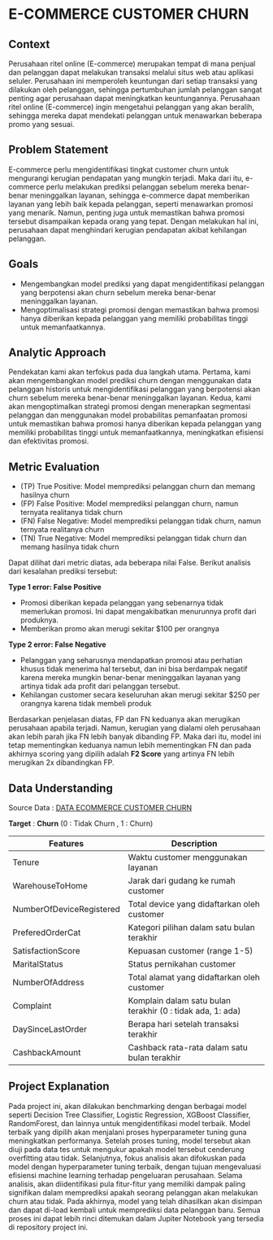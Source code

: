 # **E-COMMERCE CUSTOMER CHURN**

## **Context**
Perusahaan ritel online (E-commerce) merupakan tempat di mana penjual dan pelanggan dapat melakukan transaksi melalui situs web atau aplikasi seluler. Perusahaan ini memperoleh keuntungan dari setiap transaksi yang dilakukan oleh pelanggan, sehingga pertumbuhan jumlah pelanggan sangat penting agar perusahaan dapat meningkatkan keuntungannya. Perusahaan ritel online (E-commerce) ingin mengetahui pelanggan yang akan beralih, sehingga mereka dapat mendekati pelanggan untuk menawarkan beberapa promo yang sesuai.

## **Problem Statement**
E-commerce perlu mengidentifikasi tingkat customer churn untuk mengurangi kerugian pendapatan yang mungkin terjadi. Maka dari itu, e-commerce perlu melakukan prediksi pelanggan sebelum mereka benar-benar meninggalkan layanan, sehingga e-commerce dapat memberikan layanan yang lebih baik kepada pelanggan, seperti menawarkan promosi yang menarik. Namun, penting juga untuk memastikan bahwa promosi tersebut disampaikan kepada orang yang tepat. Dengan melakukan hal ini, perusahaan dapat menghindari kerugian pendapatan akibat kehilangan pelanggan.

## **Goals**
- Mengembangkan model prediksi yang dapat mengidentifikasi pelanggan yang berpotensi akan churn sebelum mereka benar-benar meninggalkan layanan. 
- Mengoptimalisasi strategi promosi dengan memastikan bahwa promosi hanya diberikan kepada pelanggan yang memiliki probabilitas tinggi untuk memanfaatkannya.

## **Analytic Approach**
Pendekatan kami akan terfokus pada dua langkah utama. Pertama, kami akan mengembangkan model prediksi churn dengan menggunakan data pelanggan historis untuk mengidentifikasi pelanggan yang berpotensi akan churn sebelum mereka benar-benar meninggalkan layanan. Kedua, kami akan mengoptimalkan strategi promosi dengan menerapkan segmentasi pelanggan dan menggunakan model probabilitas pemanfaatan promosi untuk memastikan bahwa promosi hanya diberikan kepada pelanggan yang memiliki probabilitas tinggi untuk memanfaatkannya, meningkatkan efisiensi dan efektivitas promosi.

## **Metric Evaluation**

- (TP) True Positive: Model memprediksi pelanggan churn dan memang hasilnya churn
- (FP) False Positive: Model memprediksi pelanggan churn, namun ternyata realitanya tidak churn
- (FN) False Negative: Model memprediksi pelanggan tidak churn, namun ternyata realitanya churn
- (TN) True Negative: Model memprediksi pelanggan tidak churn dan memang hasilnya tidak churn
  
Dapat dilihat dari metric diatas, ada beberapa nilai False. Berikut analisis dari kesalahan prediksi tersebut:

**Type 1 error: False Positive**
  - Promosi diberikan kepada pelanggan yang sebenarnya tidak memerlukan promosi. Ini dapat mengakibatkan menurunnya profit dari produknya.
  - Memberikan promo akan merugi sekitar $100 per orangnya

**Type 2 error: False Negative**
  - Pelanggan yang seharusnya mendapatkan promosi atau perhatian khusus tidak menerima hal tersebut, dan ini bisa berdampak negatif karena mereka mungkin benar-benar meninggalkan layanan yang artinya tidak ada profit dari pelanggan tersebut.
  - Kehilangan customer secara keseluruhan akan merugi sekitar $250 per orangnya karena tidak membeli produk


Berdasarkan penjelasan diatas, FP dan FN keduanya akan merugikan perusahaan apabila terjadi. Namun, kerugian yang dialami oleh perusahaan akan lebih parah jika FN lebih banyak dibanding FP. Maka dari itu, model ini tetap mementingkan keduanya namun lebih mementingkan FN dan pada akhirnya scoring yang dipilih adalah **F2 Score** yang artinya FN lebih merugikan 2x dibandingkan FP.

## **Data Understanding**

Source Data : [DATA ECOMMERCE CUSTOMER CHURN](https://www.kaggle.com/datasets/ankitverma2010/ecommerce-customer-churn-analysis-and-prediction)

**Target** : **Churn** (0 : Tidak Churn , 1 : Churn)

| **Features** | **Description** |
| --- | --- |
| Tenure | Waktu customer menggunakan layanan |
| WarehouseToHome | Jarak dari gudang ke rumah customer |
| NumberOfDeviceRegistered | Total device yang didaftarkan oleh customer |
| PreferedOrderCat | Kategori pilihan dalam satu bulan terakhir |
| SatisfactionScore | Kepuasan customer (range 1-5) |
| MaritalStatus | Status pernikahan customer |
| NumberOfAddress | Total alamat yang didaftarkan oleh customer |
| Complaint | Komplain dalam satu bulan terakhir (0 : tidak ada, 1: ada) |
| DaySinceLastOrder | Berapa hari setelah transaksi terakhir |
| CashbackAmount | Cashback rata-rata dalam satu bulan terakhir |

## **Project Explanation**
Pada project ini, akan dilakukan benchmarking dengan berbagai model seperti Decision Tree Classifier, Logistic Regression, XGBoost Classifier, RandomForest, dan lainnya untuk mengidentifikasi model terbaik. Model terbaik yang dipilih akan menjalani proses hyperparameter tuning guna meningkatkan performanya. Setelah proses tuning, model tersebut akan diuji pada data tes untuk mengukur apakah model tersebut cenderung overfitting atau tidak. Selanjutnya, fokus analisis akan difokuskan pada model dengan hyperparameter tuning terbaik, dengan tujuan mengevaluasi efisiensi machine learning terhadap pengeluaran perusahaan. Selama analisis, akan diidentifikasi pula fitur-fitur yang memiliki dampak paling signifikan dalam memprediksi apakah seorang pelanggan akan melakukan churn atau tidak. Pada akhirnya, model yang telah dihasilkan akan disimpan dan dapat di-load kembali untuk memprediksi data pelanggan baru. Semua proses ini dapat lebih rinci ditemukan dalam Jupiter Notebook yang tersedia di repository project ini.